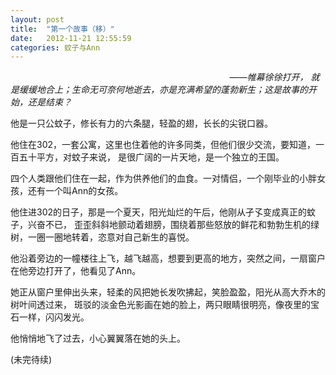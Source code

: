 ```yaml
---
layout: post
title:  "第一个故事（移）"
date:   2012-11-21 12:55:59
categories: 蚊子与Ann
---
```


&nbsp;&nbsp;&nbsp;&nbsp;&nbsp;&nbsp;&nbsp;&nbsp;&nbsp;&nbsp;&nbsp;&nbsp;&nbsp;&nbsp;
&nbsp;&nbsp;&nbsp;&nbsp;&nbsp;&nbsp;&nbsp;&nbsp;&nbsp;&nbsp;&nbsp;&nbsp;&nbsp;&nbsp;
&nbsp;&nbsp;&nbsp;&nbsp;&nbsp;&nbsp;&nbsp;&nbsp;&nbsp;&nbsp;&nbsp;&nbsp;&nbsp;&nbsp;
&nbsp;&nbsp;&nbsp;&nbsp;&nbsp;&nbsp;&nbsp;&nbsp;&nbsp;&nbsp;&nbsp;&nbsp;&nbsp;&nbsp;
&nbsp;&nbsp;&nbsp;&nbsp;&nbsp;&nbsp;&nbsp;&nbsp;&nbsp;&nbsp;&nbsp;&nbsp;&nbsp;&nbsp;
&nbsp;&nbsp;&nbsp;&nbsp;&nbsp;&nbsp;&nbsp;&nbsp;&nbsp;&nbsp;&nbsp;&nbsp;&nbsp;&nbsp;<i>——帷幕徐徐打开，
就是缓缓地合上；生命无可奈何地逝去，亦是充满希望的蓬勃新生；这是故事的开始，还是结束？</i>

他是一只公蚊子，修长有力的六条腿，轻盈的翅，长长的尖锐口器。

他住在302，一套公寓，这里也住着他的许多同类，但他们很少交流，要知道，一百五十平方，对蚊子来说，
是很广阔的一片天地，是一个独立的王国。

四个人类跟他们住在一起，作为供养他们的血食。一对情侣，一个刚毕业的小胖女孩，还有一个叫Ann的女孩。

他住进302的日子，那是一个夏天，阳光灿烂的午后，他刚从孑孓变成真正的蚊子，兴奋不已，
歪歪斜斜地颤动着翅膀，围绕着那些怒放的鲜花和勃勃生机的绿树，一圈一圈地转着，恣意对自己新生的喜悦。

他沿着旁边的一幢楼往上飞，越飞越高，想要到更高的地方，突然之间，一扇窗户在他旁边打开了，他看见了Ann。

她正从窗户里伸出头来，轻柔的风把她长发吹拂起，笑脸盈盈，阳光从高大乔木的树叶间透过来，
斑驳的淡金色光影画在她的脸上，两只眼睛很明亮，像夜里的宝石一样，闪闪发光。

他悄悄地飞了过去，小心翼翼落在她的头上。
    
(未完待续)
